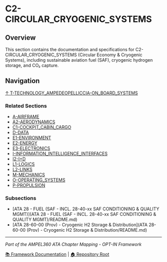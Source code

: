 # C2-CIRCULAR_CRYOGENIC_SYSTEMS

## Overview

This section contains the documentation and specifications for C2-CIRCULAR_CRYOGENIC_SYSTEMS (Circular Economy & Cryogenic Systems), including sustainable aviation fuel (SAF), cryogenic hydrogen storage, and CO₂ capture.

## Navigation

[↑ T-TECHNOLOGY_AMPEDEOPELLICCIA-ON_BOARD_SYSTEMS](../README.md)

### Related Sections

- [A-AIRFRAME](../A-AIRFRAME/README.md)
- [A2-AERODYNAMICS](../A2-AERODYNAMICS/README.md)
- [C1-COCKPIT_CABIN_CARGO](../C1-COCKPIT_CABIN_CARGO/README.md)
- [D-DATA](../D-DATA/README.md)
- [E1-ENVIRONMENT](../E1-ENVIRONMENT/README.md)
- [E2-ENERGY](../E2-ENERGY/README.md)
- [E3-ELECTRONICS](../E3-ELECTRONICS/README.md)
- [I-INFORMATION_INTELLIGENCE_INTERFACES](../I-INFORMATION_INTELLIGENCE_INTERFACES/README.md)
- [I2-I+D](../I2-I+D/README.md)
- [L1-LOGICS](../L1-LOGICS/README.md)
- [L2-LINKS](../L2-LINKS/README.md)
- [M-MECHANICS](../M-MECHANICS/README.md)
- [O-OPERATING_SYSTEMS](../O-OPERATING_SYSTEMS/README.md)
- [P-PROPULSION](../P-PROPULSION/README.md)

### Subsections

- [ATA 28 - FUEL (SAF - INCL. 28-40-xx SAF CONDITIONING & QUALITY MGMT)](ATA 28 - FUEL (SAF - INCL. 28-40-xx SAF CONDITIONING & QUALITY MGMT)/README.md)
- [ATA 28-60-00 (Prov) - Cryogenic H2 Storage & Distribution](ATA 28-60-00 (Prov) - Cryogenic H2 Storage & Distribution/README.md)

---

*Part of the AMPEL360 ATA Chapter Mapping - OPT-IN Framework*

[📚 Framework Documentation](../../README.md) | [🏠 Repository Root](../../../README.md)
